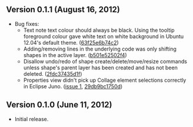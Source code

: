 ## Version 0.1.1 (August 16, 2012) ##

  * Bug fixes:
    * Text note text colour should always be black. Using the tooltip foreground colour gave white text on white background in Ubuntu 12.04's default theme. ([63f25e6b74c2](http://code.google.com/a/eclipselabs.org/p/collage/source/detail?r=63f25e6b74c2330926bef63945903cff8e21d3c3))
    * Adding/removing lines in the underlying code was only shifting shapes in the active layer. ([b501e52502f4](http://code.google.com/a/eclipselabs.org/p/collage/source/detail?r=b501e52502f40897432efc7130991c5d2abd08d5))
    * Disallow undo/redo of shape create/delete/move/resize commands unless shape's parent layer has been created and has not been deleted. ([2fdc37435d1f](http://code.google.com/a/eclipselabs.org/p/collage/source/detail?r=2fdc37435d1f8d843f29acd835ed71f5a5cbbd23))
    * Properties view didn't pick up Collage element selections correctly in Eclipse Juno. ([issue 1](https://code.google.com/p/collage/issues/detail?id=1), [29db9bc1750d](http://code.google.com/a/eclipselabs.org/p/collage/source/detail?r=29db9bc1750d9c62df2a6bffbcea5b6a58a71435))

## Version 0.1.0 (June 11, 2012) ##

  * Initial release.